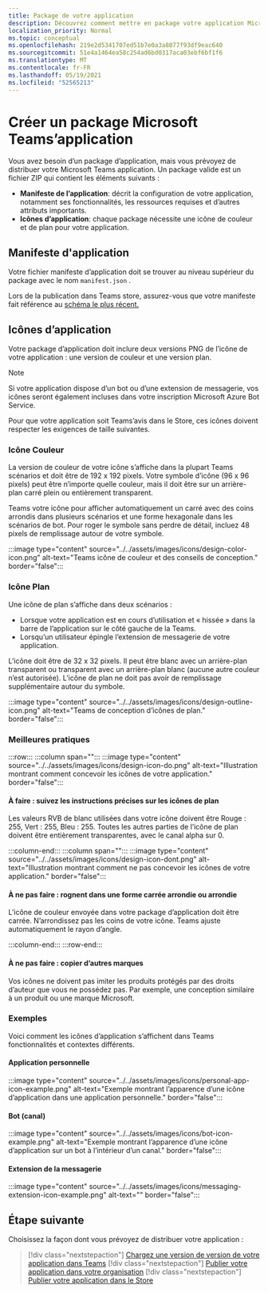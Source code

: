 ```yaml
---
title: Package de votre application
description: Découvrez comment mettre en package votre application Microsoft Teams pour le test, le téléchargement et la publication dans le Store.
localization_priority: Normal
ms.topic: conceptual
ms.openlocfilehash: 219e2d5341707ed51b7e0a3a8077f93df9eac640
ms.sourcegitcommit: 51e4a1464ea58c254ad6bd0317aca03ebf6bf1f6
ms.translationtype: MT
ms.contentlocale: fr-FR
ms.lasthandoff: 05/19/2021
ms.locfileid: "52565213"
---
```

# <a name="create-a-microsoft-teams-app-package"></a>Créer un package Microsoft Teams’application

Vous avez besoin d’un package d’application, mais vous prévoyez de distribuer votre Microsoft Teams application. Un package valide est un fichier ZIP qui contient les éléments suivants :

* **Manifeste de l’application**: décrit la configuration de votre application, notamment ses fonctionnalités, les ressources requises et d’autres attributs importants.
* **Icônes d’application**: chaque package nécessite une icône de couleur et de plan pour votre application.

## <a name="app-manifest"></a>Manifeste d'application

Votre fichier manifeste d’application doit se trouver au niveau supérieur du package avec le nom `manifest.json` . 

Lors de la publication dans Teams store, assurez-vous que votre manifeste fait référence au [schéma le plus récent.](~/resources/schema/manifest-schema.md)

## <a name="app-icons"></a>Icônes d’application

Votre package d’application doit inclure deux versions PNG de l’icône de votre application : une version de couleur et une version plan.

> [!Note]
> Si votre application dispose d’un bot ou d’une extension de messagerie, vos icônes seront également incluses dans votre inscription Microsoft Azure Bot Service.

Pour que votre application soit Teams’avis dans le Store, ces icônes doivent respecter les exigences de taille suivantes.

### <a name="color-icon"></a>Icône Couleur

La version de couleur de votre icône s’affiche dans la plupart Teams scénarios et doit être de 192 x 192 pixels. Votre symbole d’icône (96 x 96 pixels) peut être n’importe quelle couleur, mais il doit être sur un arrière-plan carré plein ou entièrement transparent.

Teams votre icône pour afficher automatiquement un carré avec des coins arrondis dans plusieurs scénarios et une forme hexagonale dans les scénarios de bot. Pour roger le symbole sans perdre de détail, incluez 48 pixels de remplissage autour de votre symbole.

:::image type="content" source="../../assets/images/icons/design-color-icon.png" alt-text="Teams icône de couleur et des conseils de conception." border="false":::

### <a name="outline-icon"></a>Icône Plan

Une icône de plan s’affiche dans deux scénarios :

* Lorsque votre application est en cours d’utilisation et « hissée » dans la barre de l’application sur le côté gauche de la Teams.
* Lorsqu’un utilisateur épingle l’extension de messagerie de votre application.

L’icône doit être de 32 x 32 pixels. Il peut être blanc avec un arrière-plan transparent ou transparent avec un arrière-plan blanc (aucune autre couleur n’est autorisée). L’icône de plan ne doit pas avoir de remplissage supplémentaire autour du symbole.

:::image type="content" source="../../assets/images/icons/design-outline-icon.png" alt-text="Teams de conception d’icônes de plan." border="false":::

### <a name="best-practices"></a>Meilleures pratiques

:::row:::
   :::column span="":::
:::image type="content" source="../../assets/images/icons/design-icon-do.png" alt-text="Illustration montrant comment concevoir les icônes de votre application." border="false":::

#### <a name="do-follow-the-precise-outline-icon-guidelines"></a>À faire : suivez les instructions précises sur les icônes de plan

Les valeurs RVB de blanc utilisées dans votre icône doivent être Rouge : 255, Vert : 255, Bleu : 255. Toutes les autres parties de l’icône de plan doivent être entièrement transparentes, avec le canal alpha sur 0.

   :::column-end:::
   :::column span="":::
:::image type="content" source="../../assets/images/icons/design-icon-dont.png" alt-text="Illustration montrant comment ne pas concevoir les icônes de votre application." border="false":::

#### <a name="dont-crop-in-a-circular-or-rounded-square-shape"></a>À ne pas faire : rognent dans une forme carrée arrondie ou arrondie

L’icône de couleur envoyée dans votre package d’application doit être carrée. N’arrondissez pas les coins de votre icône. Teams ajuste automatiquement le rayon d’angle.

   :::column-end:::
:::row-end:::

#### <a name="dont-copy-other-brands"></a>À ne pas faire : copier d’autres marques

Vos icônes ne doivent pas imiter les produits protégés par des droits d’auteur que vous ne possédez pas. Par exemple, une conception similaire à un produit ou une marque Microsoft.

### <a name="examples"></a>Exemples

Voici comment les icônes d’application s’affichent dans Teams fonctionnalités et contextes différents.

#### <a name="personal-app"></a>Application personnelle

:::image type="content" source="../../assets/images/icons/personal-app-icon-example.png" alt-text="Exemple montrant l’apparence d’une icône d’application dans une application personnelle." border="false":::

#### <a name="bot-channel"></a>Bot (canal)

:::image type="content" source="../../assets/images/icons/bot-icon-example.png" alt-text="Exemple montrant l’apparence d’une icône d’application sur un bot à l’intérieur d’un canal." border="false":::

#### <a name="messaging-extension"></a>Extension de la messagerie

:::image type="content" source="../../assets/images/icons/messaging-extension-icon-example.png" alt-text="<texte de>" border="false":::

## <a name="next-step"></a>Étape suivante

Choisissez la façon dont vous prévoyez de distribuer votre application :

> [!div class="nextstepaction"]
> [Chargez une version de version de votre application dans Teams](~/concepts/deploy-and-publish/apps-upload.md)
> [!div class="nextstepaction"]
> [Publier votre application dans votre organisation](/MicrosoftTeams/tenant-apps-catalog-teams?toc=/microsoftteams/platform/toc.json&bc=/MicrosoftTeams/breadcrumb/toc.json)
> [!div class="nextstepaction"]
> [Publier votre application dans le Store](~/concepts/deploy-and-publish/appsource/publish.md)
